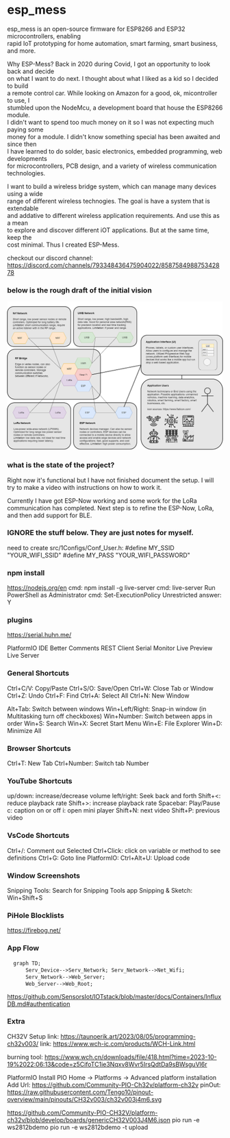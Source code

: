 # esp_mess
esp_mess is an open-source firmware for ESP8266 and ESP32 microcontrollers, enabling\
rapid IoT prototyping for home automation, smart farming, smart business, and more. 

Why ESP-Mess? Back in 2020 during Covid, I got an opportunity to look back and decide\
on what I want to do next. I thought about what I liked as a kid so I decided to build\
a remote control car. While looking on Amazon for a good, ok, micontroller to use, I\
stumbled upon the NodeMcu, a development board that house the ESP8266 module.\
I didn't want to spend too much money on it so I was not expecting much paying some\
money for a module. I didn't know something special has been awaited and since then\
I have learned to do solder, basic electronics, embedded  programming, web developments\
for microcontrollers, PCB design, and a variety of wireless communication technologies.

I want to build a wireless bridge system, which can manage many devices using a wide\
range of different wireless technogies. The goal is have a system that is extendable\
and addative to different wireless application requirements. And use this as a mean\
to explore and discover different iOT applications. But at the same time, keep the\
cost minimal. Thus I created ESP-Mess.

checkout our discord channel: 
https://discord.com/channels/793348436475904022/858758498875342878

### below is the rough draft of the initial vision
![Alt text](projectFirefly_4.png)

### what is the state of the project?
Right now it's functional but I have not finished document the setup. 
I will try to make a video with instructions on how to work it.

Currently I have got ESP-Now working and some work for the LoRa communication has completed.
Next step is to refine the ESP-Now, LoRa, and then add support for BLE.

### IGNORE the stuff below. They are just notes for myself.
need to create
src/1Configs/Conf_User.h:
#define MY_SSID "YOUR_WIFI_SSID"
#define MY_PASS "YOUR_WIFI_PASSWORD"

### npm install
https://nodejs.org/en
cmd: npm install -g live-server
cmd: live-server
Run PowerShell as Administrator
cmd: Set-ExecutionPolicy Unrestricted
answer: Y

### plugins
https://serial.huhn.me/

PlatformIO IDE
Better Comments
REST Client
Serial Monitor
Live Preview
Live Server

### General Shortcuts
Ctrl+C/V: Copy/Paste
Ctrl+S/O: Save/Open
Ctrl+W: Close Tab or Window
Ctrl+Z: Undo
Ctrl+F: Find
Ctrl+A: Select All
Ctrl+N: New Window

Alt+Tab: Switch between windows
Win+Left/Right: Snap-in window (in Multitasking turn off checkboxes)
Win+Number: Switch between apps in order
Win+S: Search
Win+X: Secret Start Menu
Win+E: File Explorer
Win+D: Minimize All

### Browser Shortcuts
Ctrl+T: New Tab 
Ctrl+Number: Switch tab Number

### YouTube Shortcuts
up/down: increase/decrease volume
left/right: Seek back and forth
Shift+<: reduce playback rate
Shift+>: increase playback rate
Spacebar: Play/Pause
c: caption on or off
i: open mini player
Shift+N: next video
Shift+P: previous video

### VsCode Shortcuts
Ctrl+/: Comment out Selected
Ctrl+Click: click on variable or method to see definitions
Ctrl+G: Goto line
PlatformIO: Ctrl+Alt+U: Upload code

### Window Screenshots
Snipping Tools: Search for Snipping Tools app
Snipping & Sketch: Win+Shift+S

### PiHole Blocklists
https://firebog.net/


### App Flow
```mermaid
  graph TD;
      Serv_Device-->Serv_Network; Serv_Network-->Net_Wifi;
      Serv_Network-->Web_Server;
      Web_Server-->Web_Root;
```

https://github.com/SensorsIot/IOTstack/blob/master/docs/Containers/InfluxDB.md#authentication


### Extra
CH32V Setup
link: https://taunoerik.art/2023/08/05/programming-ch32v003/
link: https://www.wch-ic.com/products/WCH-Link.html

burning tool: https://www.wch.cn/downloads/file/418.html?time=2023-10-19%2022:06:13&code=z5CifoTC1ie3Nqxv8Wvr5IrsQdtDa9sBWsguVl6r

PlatformIO Install
PIO Home -> Platforms -> Advanced platform installation
Add Url: https://github.com/Community-PIO-Ch32v/platform-ch32v
pinOut: https://raw.githubusercontent.com/Tengo10/pinout-overview/main/pinouts/CH32v003/ch32v003j4m6.svg

https://github.com/Community-PIO-CH32V/platform-ch32v/blob/develop/boards/genericCH32V003J4M6.json
pio run -e ws2812bdemo
pio run -e ws2812bdemo -t upload
